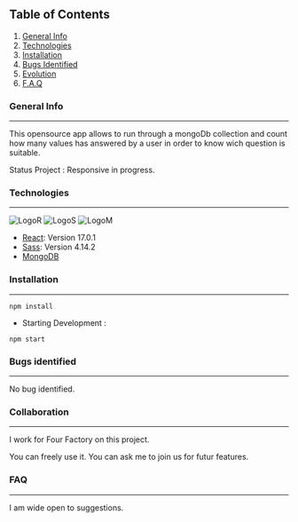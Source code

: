 ## Table of Contents
1. [General Info](#general-info)
2. [Technologies](#technologies)
3. [Installation](#installation)
4. [Bugs Identified](#bugs-identified)
5. [Evolution](#Evolution)
6. [F.A.Q](#F.A.Q)
### General Info
*** 
This opensource app allows to run through a mongoDb collection and count how many values has answered by a user in order to know wich question is suitable.

Status Project :
Responsive in progress.
### Technologies
***
![LogoR](https://img.icons8.com/ultraviolet/48/000000/react--v1.png) ![LogoS](https://img.icons8.com/color/48/000000/sass.png) ![LogoM](https://img.icons8.com/color/48/000000/mongodb.png)

* [React](https://reactjs.org/docs/getting-started.html): Version 17.0.1
* [Sass](https://sass-lang.com/documentation): Version 4.14.2 
* [MongoDB](https://www.mongodb.com/cloud/atlas/lp/try2?utm_source=google&utm_campaign=gs_emea_france_search_brand_atlas_desktop&utm_term=mongodb%20docs&utm_medium=cpc_paid_search&utm_ad=e&utm_ad_campaign_id=1718986507&gclid=CjwKCAjwy7CKBhBMEiwA0Eb7aoFpQwYAOXkoX539u_B6p5a2I61TkLcfoyDGKCeSbVIq2PBOjRhdBxoCkDQQAvD_BwE)


### Installation
***
```
npm install
```

* Starting Development : 
``` 
npm start
```
### Bugs identified
***
No bug identified. 

### Collaboration
***
I work for Four Factory on this project.

You can freely use it. You can ask me to join us for futur features.

### FAQ
***
I am wide open to suggestions.



